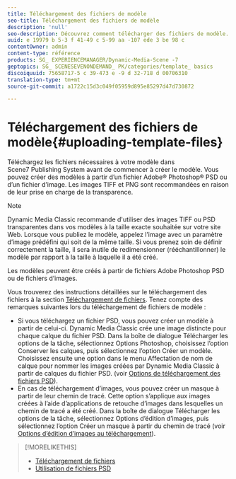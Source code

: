 ```yaml
---
title: Téléchargement des fichiers de modèle
seo-title: Téléchargement des fichiers de modèle
description: 'null'
seo-description: Découvrez comment télécharger des fichiers de modèle.
uuid: e 19979 b 5-3 f 41-49 c 5-99 aa -107 ede 3 be 98 c
contentOwner: admin
content-type: référence
products: SG_ EXPERIENCEMANAGER/Dynamic-Media-Scene -7
geptopics: SG_ SCENESEVENONDEMAND_ PK/categories/template_ basics
discoiquuid: 75658717-5 c 39-473 e -9 d 32-718 d 00706310
translation-type: tm+mt
source-git-commit: a1722c15d3c049f05959d895e85297d47d730872

---
```



# Téléchargement des fichiers de modèle{#uploading-template-files}

Téléchargez les fichiers nécessaires à votre modèle dans Scene7 Publishing System avant de commencer à créer le modèle. Vous pouvez créer des modèles à partir d’un fichier Adobe® Photoshop® PSD ou d’un fichier d’image. Les images TIFF et PNG sont recommandées en raison de leur prise en charge de la transparence.

>[!NOTE]
>
>Dynamic Media Classic recommande d'utiliser des images TIFF ou PSD transparentes dans vos modèles à la taille exacte souhaitée sur votre site Web. Lorsque vous publiez le modèle, appelez l’image avec un paramètre d’image prédéfini qui soit de la même taille. Si vous prenez soin de définir correctement la taille, il sera inutile de redimensionner (rééchantillonner) le modèle par rapport à la taille à laquelle il a été créé.

Les modèles peuvent être créés à partir de fichiers Adobe Photoshop PSD ou de fichiers d’images. 

Vous trouverez des instructions détaillées sur le téléchargement des fichiers à la section [Téléchargement de fichiers](uploading-files.md#uploading_files). Tenez compte des remarques suivantes lors du téléchargement de fichiers de modèle :

* Si vous téléchargez un fichier PSD, vous pouvez créer un modèle à partir de celui-ci. Dynamic Media Classic crée une image distincte pour chaque calque du fichier PSD. Dans la boîte de dialogue Télécharger les options de la tâche, sélectionnez Options Photoshop, choisissez l’option Conserver les calques, puis sélectionnez l’option Créer un modèle. Choisissez ensuite une option dans le menu Affectation de nom de calque pour nommer les images créées par Dynamic Media Classic à partir de calques du fichier PSD. (voir [Options de téléchargement des fichiers PSD](psd-files.md#psd_upload_options)).
* En cas de téléchargement d’images, vous pouvez créer un masque à partir de leur chemin de tracé. Cette option s’applique aux images créées à l’aide d’applications de retouche d’images dans lesquelles un chemin de tracé a été créé. Dans la boîte de dialogue Télécharger les options de la tâche, sélectionnez Options d’édition d’images, puis sélectionnez l’option Créer un masque à partir du chemin de tracé (voir [Options d’édition d’images au téléchargement](image-editing-options-upload.md#image-editing-options-at-upload)).

>[!MORELIKETHIS]
>
>* [Téléchargement de fichiers](uploading-files.md#uploading_your_files)
>* [Utilisation de fichiers PSD](psd-files.md#working_with_psd_files)

